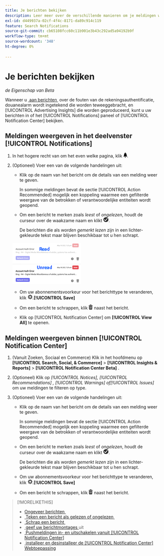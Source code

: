 ```yaml
---
title: Je berichten bekijken
description: Leer meer over de verschillende manieren om je meldingen weer te geven.
exl-id: d449937a-02cf-4f4c-8171-da89c914c119
feature: Search Notifications
source-git-commit: cb65108fcc60c11b901e3b43c292ad5a94192b9f
workflow-type: tm+mt
source-wordcount: '348'
ht-degree: 0%

---
```


# Je berichten bekijken

*de Eigenschap van Beta*

Wanneer u [&#x200B; aan berichten &#x200B;](notification-edit.md) over de fouten van de rekeningsauthentificatie, douanealarm wordt ingetekend die worden teweeggebracht, en [!UICONTROL Advertising Insights] die worden geproduceerd, kunt u uw berichten in of het [!UICONTROL Notifications] paneel of [!UICONTROL Notification Center] bekijken.

## Meldingen weergeven in het deelvenster [!UICONTROL Notifications]

1. In het hogere recht van om het even welke pagina, klik ![&#x200B; Meldingen &#x200B;](/help/search-social-commerce/assets/notifications-panel.png " ").

1. (Optioneel) Voer een van de volgende handelingen uit:

   * Klik op de naam van het bericht om de details van een melding weer te geven.

     In sommige meldingen bevat de sectie [!UICONTROL Action Recommended] mogelijk een koppeling waarmee een gefilterde weergave van de betrokken of verantwoordelijke entiteiten wordt geopend.

   * Om een bericht te merken zoals *leest* of *ongelezen*, houdt de curseur over de waakzame naam en klikt ![&#x200B; Teken als Gelezen of Ongelezen &#x200B;](/help/search-social-commerce/assets/notifications-read-unread.png " Teken als Gelezen of Ongelezen ").

     De berichten die als *worden gemerkt lezen* zijn in een lichter-gekleurde tekst maar blijven beschikbaar tot u hen schrapt.

   ![&#x200B; Lees en Ongelezen berichten &#x200B;](/help/search-social-commerce/assets/notifications-read-vs-unread.png " Gelezen en Ongelezen berichten ")

   * Om uw abonnementsvoorkeur voor het berichttype te veranderen, klik ![&#x200B; Montages &#x200B;](/help/search-social-commerce/assets/settings-nc.png " naast het bericht, verander uw montages, en klik dan ").**[!UICONTROL Save]**

   * Om een bericht te schrappen, klik ![&#x200B; Schrapping &#x200B;](/help/search-social-commerce/assets/delete.png " ") naast het bericht.

   * Klik op [!UICONTROL Notification Center] om **[!UICONTROL View All]** te openen.

## Meldingen weergeven binnen [!UICONTROL Notification Center]

1. (Vanuit Zoeken, Sociaal en Commerce) Klik in het hoofdmenu op **[!UICONTROL Search, Social, & Commerce]** > **[!UICONTROL Insights & Reports]** > **[!UICONTROL Notification Center Beta]** .

1. (Optioneel) Klik op *[!UICONTROL Notices], [!UICONTROL Recommendations] , [!UICONTROL Warnings] of[!UICONTROL Issues]* om uw meldingen te filteren op type.

1. (Optioneel) Voer een van de volgende handelingen uit:

   * Klik op de naam van het bericht om de details van een melding weer te geven.

     In sommige meldingen bevat de sectie [!UICONTROL Action Recommended] mogelijk een koppeling waarmee een gefilterde weergave van de betrokken of verantwoordelijke entiteiten wordt geopend.

   * Om een bericht te merken zoals *leest* of *ongelezen*, houdt de curseur over de waakzame naam en klikt ![&#x200B; Teken als Gelezen of Ongelezen &#x200B;](/help/search-social-commerce/assets/notifications-read-unread.png " Teken als Gelezen of Ongelezen ").

     De berichten die als *worden gemerkt lezen* zijn in een lichter-gekleurde tekst maar blijven beschikbaar tot u hen schrapt.

   * Om uw abonnementsvoorkeur voor het berichttype te veranderen, klik ![&#x200B; Montages &#x200B;](/help/search-social-commerce/assets/settings-nc.png " naast het bericht, verander uw montages, en klik dan ").**[!UICONTROL Save]**

   * Om een bericht te schrappen, klik ![&#x200B; Schrapping &#x200B;](/help/search-social-commerce/assets/delete.png " ") naast het bericht.

>[!MORELIKETHIS]
>
>* [&#x200B; Ongeveer berichten &#x200B;](/help/search-social-commerce/notifications/notification-about.md)
>* [&#x200B; Teken een bericht als gelezen of ongelezen &#x200B;](notification-mark-read-unread.md)
>* [&#x200B; Schrap een bericht &#x200B;](notification-delete.md)
>* [&#x200B; geef uw berichtmontages &#x200B;](notification-edit.md) uit
>* [&#x200B; Pushmeldingen in- en uitschakelen vanuit [!UICONTROL Notification Center]](notifications-push-enable-disable.md)
>* [&#x200B; installeer en desinstalleer de [!UICONTROL Notification Center] Webtoepassing &#x200B;](notification-app-install-uninstall.md)
